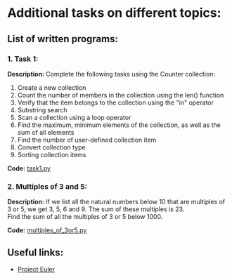 # Additional tasks on different topics:
## List of written programs:
### 1. Task 1:
**Description:** Complete the following tasks using the Counter collection:
1. Create a new collection
2. Count the number of members in the collection using the len() function
3. Verify that the item belongs to the collection using the "in" operator
4. Substring search
5. Scan a collection using a loop operator
6. Find the maximum, minimum elements of the collection, as well as the sum of all elements
7. Find the number of user-defined collection item
8. Convert collection type
9. Sorting collection items

**Code:** [task1.py](./task1.py)

### 2. Multiples of 3 and 5:
**Description:** If we list all the natural numbers below 10 that are multiples of 3 or 5, we get 3, 5, 6 and 9. The sum of these multiples is 23.  
Find the sum of all the multiples of 3 or 5 below 1000.

**Code:** [multiples_of_3or5.py](./multiples_of_3or5.py)

## Useful links:
- [Project Euler](https://projecteuler.net/about)